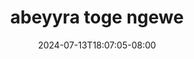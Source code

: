 --- 
title: "abeyyra toge ngewe"
description: "video bokep abeyyra toge ngewe premium   terbaru"
date: 2024-07-13T18:07:05-08:00
file_code: "z3ec7y1qzf0c"
draft: false
cover: "njv8lyzov9kha0vs.jpg"
tags: ["abeyyra", "toge", "ngewe", "bokep-indo", "bokep-viral", "bokep-ig"]
length: 1096
fld_id: "1483250"
foldername: "Abeyyra"
categories: ["Abeyyra"]
views: 0
---